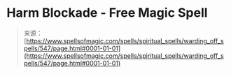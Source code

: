 <!--yml
category: 未分类
date: 2024-06-12 18:33:19
-->

# Harm Blockade - Free Magic Spell

> 来源：[https://www.spellsofmagic.com/spells/spiritual_spells/warding_off_spells/547/page.html#0001-01-01](https://www.spellsofmagic.com/spells/spiritual_spells/warding_off_spells/547/page.html#0001-01-01)